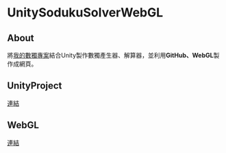 # UnitySodukuSolverWebGL
## About
將[我的數獨專案](https://github.com/suu0319/Sudoku)結合Unity製作數獨產生器、解算器，並利用**GitHub、WebGL**製作成網頁。
## UnityProject
[連結](https://suu0319.github.io/UnitySodukuSolverWebGL/](https://github.com/suu0319/UnitySodukuSolver))
## WebGL
[連結](https://suu0319.github.io/UnitySodukuSolverWebGL/)

